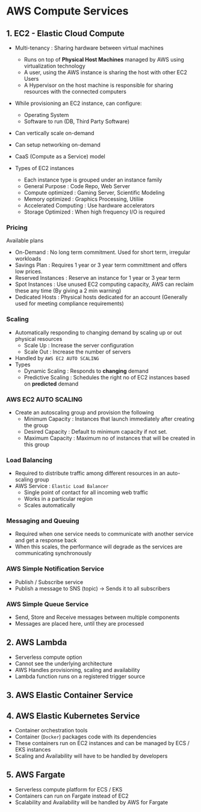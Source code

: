 # AWS Compute Services


## 1. EC2 - Elastic Cloud Compute

- Multi-tenancy : Sharing hardware between virtual machines
  - Runs on top of **Physical Host Machines** managed by AWS using virtualization technology
  - A user, using the AWS instance is sharing the host with other EC2 Users
  - A Hypervisor on the host machine is responsible for sharing resources with the connected computers

- While provisioning an EC2 instance, can configure:
  - Operating System
  - Software to run (DB, Third Party Software)
- Can vertically scale on-demand
- Can setup networking on-demand
- CaaS (Compute as a Service) model

- Types of EC2 instances
  - Each instance type is grouped under an instance family
  - General Purpose : Code Repo, Web Server
  - Compute optimized : Gaming Server, Scientific Modeling
  - Memory optimized : Graphics Processing, Utiliie
  - Accelerated Computing : Use hardware accelerators
  - Storage Optimized : When high frequency I/O is required

### Pricing

Available plans
- On-Demand : No long term commitment. Used for short term, irregular workloads
- Savings Plan : Requires 1 year or 3 year term committment and offers low prices.
- Reserved Instances : Reserve an instance for 1 year or 3 year term
- Spot Instances : Use unused EC2 computing capacity, AWS can reclaim these any time (By giving a 2 min warning)
- Dedicated Hosts : Physical hosts dedicated for an account (Generally used for meeting compliance requirements)

### Scaling
- Automatically responding to changing demand by scaling up or out physical resources
  - Scale Up : Increase the server configuration
  - Scale Out : Increase the number of servers
- Handled by `AWS EC2 AUTO SCALING`
- Types
  - Dynamic Scaling : Responds to **changing** demand
  - Predictive Scaling : Schedules the right no of EC2 instances based on **predicted** demand

### AWS EC2 AUTO SCALING
- Create an autoscaling group and provision the following
  - Minimum Capacity : Instances that launch immediately after creating the group
  - Desired Capacity : Default to minimum capacity if not set.
  - Maximum Capacity : Maximum no of instances that will be created in this group

### Load Balancing
- Required to distribute traffic among different resources in an auto-scaling group
- AWS Service : `Elastic Load Balancer`
  - Single point of contact for all incoming web traffic
  - Works in a particular region
  - Scales automatically

### Messaging and Queuing

- Required when one service needs to communicate with another service and get a response back
- When this scales, the performance will degrade as the services are communicating synchronously

### AWS Simple Notification Service

- Publish / Subscribe service
- Publish a message to SNS (topic) -> Sends it to all subscribers


### AWS Simple Queue Service

- Send, Store and Receive messages between multiple components
- Messages are placed here, until they are processed

## 2. AWS Lambda

- Serverless compute option
- Cannot see the underlying architecture
- AWS Handles provisioning, scaling and availability
- Lambda function runs on a registered trigger source

## 3. AWS Elastic Container Service
## 4. AWS Elastic Kubernetes Service

- Container orchestration tools
- Container (`Docker`) packages code with its dependencies
- These containers run on EC2 instances and can be managed by ECS / EKS instances
- Scaling and Availability will have to be handled by developers

## 5. AWS Fargate

- Serverless compute platform for ECS / EKS
- Containers can run on Fargate instead of EC2
- Scalability and Availability will be handled by AWS for Fargate
